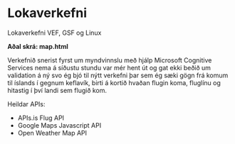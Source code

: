 # Lokaverkefni
Lokaverkefni VEF, GSF og Linux

**Aðal skrá: map.html**

Verkefnið snerist fyrst um myndvinnslu með hjálp Microsoft Cognitive Services nema á síðustu stundu var mér hent út og gat ekki beðið um validation á ný svo ég bjó til nýtt verkefni þar sem ég sæki gögn frá komum til íslands í gegnum keflavík, birti á kortið hvaðan flugin koma, fluglínu og hitastig í því landi sem flugið kom.

Heildar APIs:
* APIs.is Flug API
* Google Maps Javascript API
* Open Weather Map API
